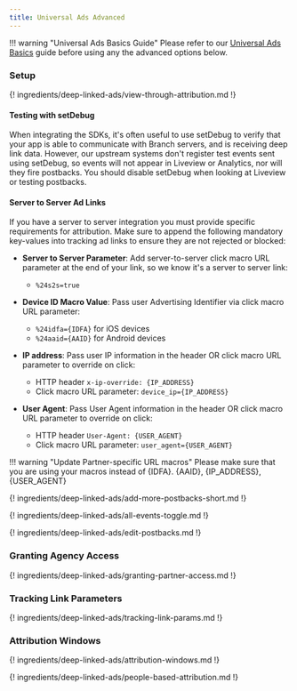 ```yaml
---
title: Universal Ads Advanced
---
```

!!! warning "Universal Ads Basics Guide"
	Please refer to our [Universal Ads Basics](/deep-linked-ads/branch-universal-ads-mobile-tracking/) guide before using any the advanced options below.

### Setup

{! ingredients/deep-linked-ads/view-through-attribution.md !}

#### Testing with setDebug

When integrating the SDKs, it's often useful to use setDebug to verify that your app is able to communicate with Branch servers, and is receiving deep link data. However, our upstream systems don't register test events sent using setDebug, so events will not appear in Liveview or Analytics, nor will they fire postbacks. You should disable setDebug when looking at Liveview or testing postbacks.

#### Server to Server Ad Links

If you have a server to server integration you must provide specific requirements for attribution. Make sure to append the following mandatory key-values into tracking ad links to ensure they are not rejected or blocked:

- <notranslate>**Server to Server Parameter**</notranslate>: Add server-to-server click macro URL parameter at the end of your link, so we know it's a server to server link:
    - `%24s2s=true`

- <notranslate>**Device ID Macro Value**</notranslate>: Pass user Advertising Identifier via click macro URL parameter:
    - `%24idfa={IDFA}` for iOS devices
    - `%24aaid={AAID}` for Android devices

- <notranslate>**IP address**</notranslate>:  Pass user IP information in the header OR click macro URL parameter to override on click:
    - HTTP header `x-ip-override: {IP_ADDRESS}`
    - Click macro URL parameter: `device_ip={IP_ADDRESS}`

- <notranslate>**User Agent**</notranslate>:  Pass User Agent information in the header OR click macro URL parameter to override on click:
    - HTTP header `User-Agent: {USER_AGENT}`
    - Click macro URL parameter: `user_agent={USER_AGENT}`

!!! warning "Update Partner-specific URL macros"
    Please make sure that you are using your macros instead of {IDFA}. {AAID}, {IP_ADDRESS}, {USER_AGENT}

{! ingredients/deep-linked-ads/add-more-postbacks-short.md !}

{! ingredients/deep-linked-ads/all-events-toggle.md !}

{! ingredients/deep-linked-ads/edit-postbacks.md !}

### Granting Agency Access

{! ingredients/deep-linked-ads/granting-partner-access.md !}

### Tracking Link Parameters

{! ingredients/deep-linked-ads/tracking-link-params.md !}

### Attribution Windows

{! ingredients/deep-linked-ads/attribution-windows.md !}

{! ingredients/deep-linked-ads/people-based-attribution.md !}
